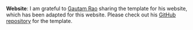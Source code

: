 **Website**: I am grateful to [Gautam Rao](https://gautam-rao.com) sharing the template for his website, which has been adapted for this website. Please check out his [GitHub repository](https://github.com/gautamrao/gautamrao.github.io) for the template.

